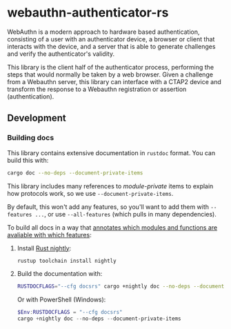 
# webauthn-authenticator-rs

WebAuthn is a modern approach to hardware based authentication, consisting of
a user with an authenticator device, a browser or client that interacts with the
device, and a server that is able to generate challenges and verify the
authenticator's validity.

This library is the client half of the authenticator process, performing the
steps that would normally be taken by a web browser. Given a challenge from
a Webauthn server, this library can interface with a CTAP2 device and transform
the response to a Webauthn registration or assertion (authentication).

## Development

### Building docs

This library contains extensive documentation in `rustdoc` format. You can build
this with:

```sh
cargo doc --no-deps --document-private-items
```

This library includes many references to _module-private_ items to explain how
protocols work, so we use `--document-private-items`.

By default, this won't add any features, so you'll want to add them with
`--features ...`, or use `--all-features` (which pulls in many dependencies).

To build all docs in a way that
[annotates which modules and functions are avaliable with which features][doc_cfg]:

1.  Install [Rust nightly][]:

    ```sh
    rustup toolchain install nightly
    ```

2.  Build the documentation with:

    ```sh
    RUSTDOCFLAGS="--cfg docsrs" cargo +nightly doc --no-deps --document-private-items
    ```

    Or with PowerShell (Windows):

    ```ps1
    $Env:RUSTDOCFLAGS = "--cfg docsrs"
    cargo +nightly doc --no-deps --document-private-items
    ```

[Rust nightly]: https://doc.rust-lang.org/book/appendix-07-nightly-rust.html
[doc_cfg]: https://doc.rust-lang.org/beta/unstable-book/language-features/doc-cfg.html
